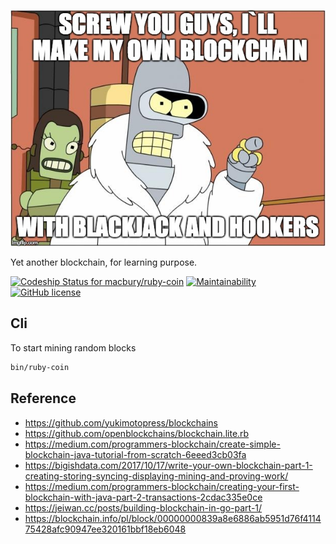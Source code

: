 ![YAB](./doc/bender.jpeg)

Yet another blockchain, for learning purpose.

[ ![Codeship Status for macbury/ruby-coin](https://app.codeship.com/projects/28f4b9d0-4725-0136-3dd8-2e579038a130/status?branch=master)](https://app.codeship.com/projects/292249) [![Maintainability](https://api.codeclimate.com/v1/badges/1733e5fca1806b0da660/maintainability)](https://codeclimate.com/github/macbury/ruby-coin/maintainability) [![GitHub license](https://img.shields.io/github/license/macbury/ruby-coin.svg)](https://github.com/macbury/ruby-coin/blob/master/LICENSE)

## Cli

To start mining random blocks
```bash
bin/ruby-coin
```


## Reference
* https://github.com/yukimotopress/blockchains
* https://github.com/openblockchains/blockchain.lite.rb
* https://medium.com/programmers-blockchain/create-simple-blockchain-java-tutorial-from-scratch-6eeed3cb03fa
* https://bigishdata.com/2017/10/17/write-your-own-blockchain-part-1-creating-storing-syncing-displaying-mining-and-proving-work/
* https://medium.com/programmers-blockchain/creating-your-first-blockchain-with-java-part-2-transactions-2cdac335e0ce
* https://jeiwan.cc/posts/building-blockchain-in-go-part-1/
* https://blockchain.info/pl/block/00000000839a8e6886ab5951d76f411475428afc90947ee320161bbf18eb6048

